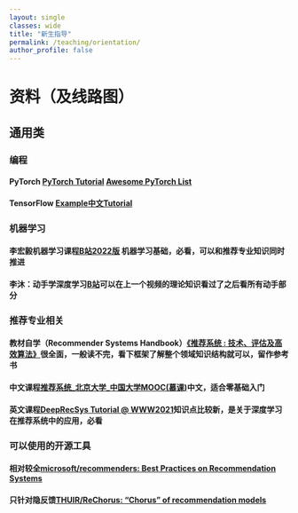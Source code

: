 ```yaml
---
layout: single
classes: wide
title: "新生指导"
permalink: /teaching/orientation/
author_profile: false
---
```

# 资料（及线路图） 

## 通用类
 
### 编程

#### PyTorch [PyTorch Tutorial](https://github.com/yunjey/pytorch-tutorial) [Awesome PyTorch List](https://github.com/bharathgs/Awesome-pytorch-list)
#### TensorFlow [Example](https://github.com/aymericdamien/TensorFlow-Examples)[中文Tutorial](https://github.com/czy36mengfei/tensorflow2_tutorials_chinese)

### 机器学习

#### 李宏毅机器学习课程[B站2022版](https://www.bilibili.com/video/BV1Wv411h7kN?spm_id_from=333.337.search-card.all.click) 机器学习基础，必看，可以和推荐专业知识同时推进
#### 李沐：动手学深度学习[B站](https://space.bilibili.com/1567748478/channel/seriesdetail?sid=358497)可以在上一个视频的理论知识看过了之后看所有动手部分

### 推荐专业相关

#### 教材自学（Recommender Systems Handbook）[《推荐系统 : 技术、评估及高效算法》](https://manongbook.com/download/909.html)很全面，一般读不完，看下框架了解整个领域知识结构就可以，留作参考书

#### 中文课程[推荐系统_北京大学_中国大学MOOC(慕课)](https://www.icourse163.org/course/PKU-1464038187?from=searchPage)中文，适合零基础入门

#### 英文课程[DeepRecSys Tutorial @ WWW2021](deeprs-tutorial.github.io)知识点比较新，是关于深度学习在推荐系统中的应用，必看

### 可以使用的开源工具

#### 相对较全[microsoft/recommenders: Best Practices on Recommendation Systems](https://github.com/microsoft/recommenders)
#### 只针对隐反馈[THUIR/ReChorus: “Chorus” of recommendation models](https://github.com/THUIR/ReChorus)


